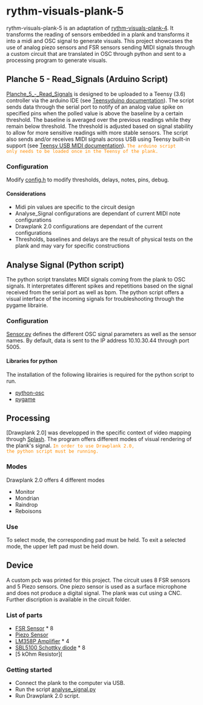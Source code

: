 # rythm-visuals-plank-5
rythm-visuals-plank-5 is an adaptation of [rythm-visuals-plank-4](https://github.com/tradwiki/rythm-visuals-plank-4). 
It transforms the reading of sensors embedded in a plank and transforms it into a midi and OSC signal to generate visuals.
This project showcases the use of analog piezo sensors and FSR sensors sending MIDI signals through a custom circuit that are translated in OSC through python and sent to a processing program to generate visuals.

## Planche 5 - Read_Signals (Arduino Script)
[Planche_5_-_Read_Signals](https://github.com/tradwiki/rythm-visuals-plank-5/tree/main/Planche_5_-_Read_Signals) is designed to be uploaded to a Teensy (3.6) controller via the arduino IDE (see [Teensyduino documentation](https://www.pjrc.com/teensy/teensyduino.html)). The script sends data through the serial port to notify of an analog value spike on specified pins when the polled value is above the baseline by a certain threshold. The baseline is averaged over the previous readings while they remain below threshold. The threshold is adjusted based on signal stability to allow for more sensitive readings with more stable sensors. The script also sends and/or receives MIDI signals across USB using Teensy built-in support (see [Teensy USB MIDI documentation](https://www.pjrc.com/teensy/td_midi.html)).
<code style="color: Darkorange;">The arduino script only needs to be loaded once in the Teensy of the plank.</code> 
### Configuration
Modify [config.h](https://github.com/tradwiki/rythm-visuals-plank-5/blob/main/Planche_5_-_Read_Signals/config.h) to modify thresholds, delays, notes, pins, debug.
#### Considerations
* Midi pin values are specific to the circuit design
* Analyse_Signal configurations are dependant of current MIDI note configurations
* Drawplank 2.0 configurations are dependant of the current configurations
* Thresholds, baselines and delays are the result of physical tests on the plank and may vary for specific constructions

## Analyse Signal (Python script)
The python script translates MIDI signals coming from the plank to OSC signals. It interpretates different spikes and repetitions based on the signal received from the serial port as well as bpm.
The python script offers a visual interface of the incoming signals for troubleshooting through the pygame librairie.
### Configuration
[Sensor.py](https://github.com/tradwiki/rythm-visuals-plank-5/blob/main/python_script/Sensor.py) defines the different OSC signal parameters as well as the sensor names.
By default, data is sent to the IP address 10.10.30.44 through port 5005.
#### Libraries for python
The installation of the following librairies is required for the python script to run.
* [python-osc](https://pypi.org/project/python-osc)
* [pygame](https://www.pygame.org/wiki/GettingStarted)

## Processing
[Drawplank 2.0] was developped in the specific context of video mapping through [Splash](https://sat.qc.ca/fr/splash/).
The program offers different modes of visual rendering of the plank's signal. 
<code style="color: Darkorange;">In order to use Drawplank 2.0, the python script must be running.</code> 
### Modes
Drawplank 2.0 offers 4 different modes
* Monitor
* Mondrian
* Raindrop
* Reboisons
### Use
To select mode, the corresponding pad must be held.
To exit a selected mode, the upper left pad must be held down.

## Device
A custom pcb was printed for this project. The circuit uses 8 FSR sensors and 5 Piezo sensors.
One piezo sensor is used as a surface microphone and does not produce a digital signal.
The plank was cut using a CNC.
Further discription is available in the circuit folder.

### List of parts
* [FSR Sensor](https://www.sparkfun.com/products/9376) * 8
* [Piezo Sensor](https://www.digikey.ca/en/products/detail/7BB-35-3C/490-7716-ND/4358156?utm_medium=email&utm_source=oce&utm_campaign=4251_OCE21RT&utm_content=productdetail_CA&utm_cid=2404724&so=73383872)
* [LM358P Amplifier](https://www.digikey.ca/en/products/detail/LM358P/296-1395-5-ND/277042?utm_medium=email&utm_source=oce&utm_campaign=4251_OCE21RT&utm_content=productdetail_CA&utm_cid=2404724&so=73383872) * 4
* [SBL5100 Schottky diode](https://www.digikey.ca/en/products/detail/SBL5100TA/1655-1527-1-ND/6022972?utm_medium=email&utm_source=oce&utm_campaign=4251_OCE21RT&utm_content=productdetail_CA&utm_cid=2404724&so=73383872) * 8
* [5 kOhm Resistor](


### Getting started
* Connect the plank to the computer via USB.
* Run the script [analyse_signal.py](https://github.com/tradwiki/rythm-visuals-plank-5/blob/main/python_script/analyse_signal.py)
* Run Drawplank 2.0 script.

